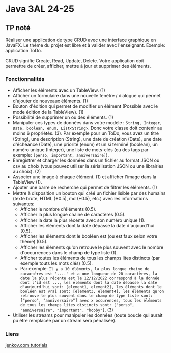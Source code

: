 # Java 3AL 24-25

## TP noté

Réaliser une application de type CRUD avec une interface graphique en JavaFX. Le thème du projet est libre et à valider avec l'enseignant. Exemple: application ToDo.

CRUD signifie Create, Read, Update, Delete. Votre application doit permettre de créer, afficher, mettre à jour et supprimer des éléments.

### Fonctionnalités

- Afficher les éléments avec un TableView. (1)
- Afficher un formulaire dans une nouvelle fenêtre / dialogue qui permet d'ajouter de nouveaux éléments. (1)
- Bouton d'édition qui permet de modifier un élément (Possible avec le mode édition de la TableView). (1)
- Possibilité de supprimer un ou des éléments. (1)
- Manipuler ces types de données dans votre modèle : `String, Integer, Date, boolean, enum, List<String>`. Donc votre classe doit contenir au moins 6 propriétés. (3). Par exemple pour un ToDo, vous avez un titre (String), une description (String), une date de création (Date), une date d'échéance (Date), une priorité (enum) et un si terminé (boolean), un numéro unique (Integer), une liste de mots-clés (ou des tags par exemple: `[perso, important, anniversaire]`).
- Enregistrer et charger les données dans un fichier au format JSON ou csv au choix (vous pouvez utiliser la sérialisation JSON ou une librairies au choix). (2)
- Associer une image à chaque élément. (1) et afficher l'image dans la TableView (1).
- Ajouter une barre de recherche qui permet de filtrer les éléments. (1)
- Mettre à disposition un bouton qui créé un fichier lisible par des humains (texte brute, HTML (+0.5), md (+0.5), etc.) avec les informations suivantes:
  - Afficher le nombre d'éléments (0.5).
  - Afficher la plus longue chaine de caractères (0.5).
  - Afficher la date la plus récente avec son numéro unique (1).
  - Afficher les éléments dont la date dépasse la date d'aujourd'hui (0.5).
  - Afficher les éléments dont le booléen est (ou est faux selon votre thème) (0.5).
  - Afficher les éléments qu'on retrouve le plus souvent avec le nombre d'occurrences dans le champ de type liste (1).
  - Afficher toutes les éléments de tous les champs lites distincts (par exemple touts les mots clés) (0.5).
  - Par exemple: `Il y a 10 éléments, la plus longue chaine de caractères est '....' et a une longueur de 20 caractères, la date la plus récente est le 12/12/2022 correspond à la donnée dont l'id est ..., les éléments dont la date dépasse la date d'aujourd'hui sont: [element1, element2], les éléments dont le booléen est vrai sont: [element3, element4], les éléments qu'on retrouve le plus souvent dans le champ de type liste sont: ["perso", "anniversaire"] avec x occurences, tous les éléments de tous les champs lites distincts sont: ["perso", "anniversaire", "important", "hobby"]`. (3)
- Utiliser les streams pour manipuler les données (toute boucle qui aurait pu être remplacée par un stream sera pénalisée).

### Liens

[jenkov.com tutorials](https://jenkov.com/tutorials/javafx/index.html)
